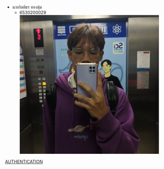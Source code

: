 - นายกิตติธร ทองตุ้ม
  - 6530200029
![Alt text](images/20241122_083340.jpg)

[AUTHENTICATION](authentication)
